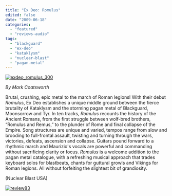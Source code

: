 ```yaml
---
title: "Ex Deo: Romulus"
edited: false
date: "2009-06-18"
categories:
  - "featured"
  - "reviews-audio"
tags:
  - "blackguard"
  - "ex-deo"
  - "kataklysm"
  - "nuclear-blast"
  - "pagan-metal"
---
```


[![exdeo_romulus_300](http://www.hellbound.ca/wp-content/uploads/2009/06/exdeo_romulus_300.jpg "exdeo_romulus_300")](http://www.hellbound.ca/wp-content/uploads/2009/06/exdeo_romulus_300.jpg)

_By Mark Coatsworth_

Brutal, crushing, epic metal to the march of Roman legions! With their debut _Romulus_, Ex Deo establishes a unique middle ground between the fierce brutality of Kataklysm and the storming pagan metal of Blackguard, Moonsorrow and Tyr. In ten tracks, _Romulus_ recounts the history of the Ancient Romans, from the first struggle between wolf-bred brothers, “Romulus and Remus,” to the plunder of Rome and final collapse of the Empire. Song structures are unique and varied, tempos range from slow and brooding to full-frontal assault, twisting and turning through the wars, victories, defeats, ascension and collapse. Guitars pound forward to a rhythmic march and Maurizio's vocals are powerful and commanding without sacrificing clarity or focus. _Romulus_ is a welcome addition to the pagan metal catalogue, with a refreshing musical approach that trades keyboard solos for blastbeats, chants for guttural growls and Vikings for Roman legions. All without forfeiting the slightest bit of grandiosity.

(Nuclear Blast USA)

[![review83](http://www.hellbound.ca/wp-content/uploads/2009/06/review83.png "review83")](http://www.hellbound.ca/wp-content/uploads/2009/06/review83.png)

